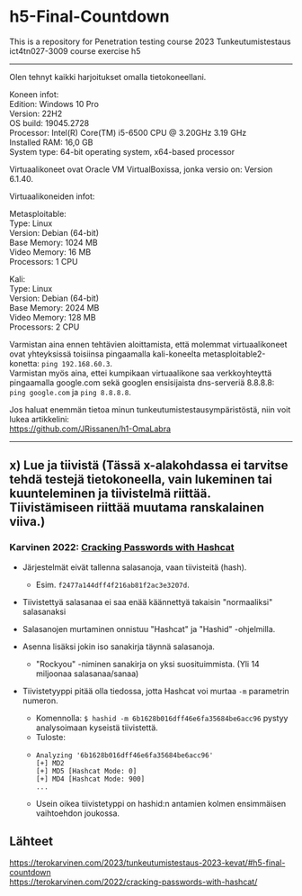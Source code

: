 # h5-Final-Countdown
This is a repository for Penetration testing course 2023 Tunkeutumistestaus ict4tn027-3009 course exercise h5

---
Olen tehnyt kaikki harjoitukset omalla tietokoneellani. </br>

Koneen infot: </br>
Edition: Windows 10 Pro </br>
Version: 22H2 </br>
OS build: 19045.2728 </br>
Processor: Intel(R) Core(TM) i5-6500 CPU @ 3.20GHz   3.19 GHz </br>
Installed RAM: 16,0 GB </br>
System type: 64-bit operating system, x64-based processor </br>

Virtuaalikoneet ovat Oracle VM VirtualBoxissa, jonka versio on: Version 6.1.40. </br>

Virtuaalikoneiden infot: </br>

Metasploitable: </br>
Type: Linux </br>
Version: Debian (64-bit) </br>
Base Memory: 1024 MB </br>
Video Memory: 16 MB </br>
Processors: 1 CPU

Kali: </br>
Type: Linux </br>
Version: Debian (64-bit) </br>
Base Memory: 2024 MB </br>
Video Memory: 128 MB </br>
Processors: 2 CPU

Varmistan aina ennen tehtävien aloittamista, että molemmat virtuaalikoneet ovat yhteyksissä toisiinsa pingaamalla kali-koneelta metasploitable2-konetta: `ping 192.168.60.3`. </br>
Varmistan myös aina, ettei kumpikaan virtuaalikone saa verkkoyhteyttä pingaamalla google.com sekä googlen ensisijaista dns-serveriä 8.8.8.8: `ping google.com` ja `ping 8.8.8.8`.

Jos haluat enemmän tietoa minun tunkeutumistestausympäristöstä, niin voit lukea artikkelini: </br>
https://github.com/JRissanen/h1-OmaLabra

---

## x) Lue ja tiivistä (Tässä x-alakohdassa ei tarvitse tehdä testejä tietokoneella, vain lukeminen tai kuunteleminen ja tiivistelmä riittää. Tiivistämiseen riittää muutama ranskalainen viiva.)

### Karvinen 2022: [Cracking Passwords with Hashcat](https://terokarvinen.com/2022/cracking-passwords-with-hashcat/)

* Järjestelmät eivät tallenna salasanoja, vaan tiivisteitä (hash).
  * Esim. `f2477a144dff4f216ab81f2ac3e3207d`.
* Tiivistettyä salasanaa ei saa enää käännettyä takaisin "normaaliksi" salasanaksi

* Salasanojen murtaminen onnistuu "Hashcat" ja "Hashid" -ohjelmilla.
* Asenna lisäksi jokin iso sanakirja täynnä salasanoja.
  * "Rockyou" -niminen sanakirja on yksi suosituimmista. (Yli 14 miljoonaa salasanaa/sanaa)

* Tiivistetyyppi pitää olla tiedossa, jotta Hashcat voi murtaa `-m` parametrin numeron.
  * Komennolla: `$ hashid -m 6b1628b016dff46e6fa35684be6acc96` pystyy analysoimaan kyseistä tiivistettä.
  * Tuloste:
  * ```
    Analyzing '6b1628b016dff46e6fa35684be6acc96'
    [+] MD2 
    [+] MD5 [Hashcat Mode: 0]
    [+] MD4 [Hashcat Mode: 900]
    ...
    ```
  * Usein oikea tiivistetyppi on hashid:n antamien kolmen ensimmäisen vaihtoehdon joukossa.


































## Lähteet
https://terokarvinen.com/2023/tunkeutumistestaus-2023-kevat/#h5-final-countdown </br>
https://terokarvinen.com/2022/cracking-passwords-with-hashcat/




